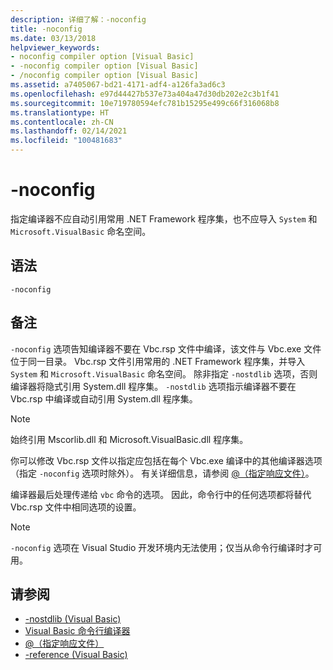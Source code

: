 ```yaml
---
description: 详细了解：-noconfig
title: -noconfig
ms.date: 03/13/2018
helpviewer_keywords:
- noconfig compiler option [Visual Basic]
- -noconfig compiler option [Visual Basic]
- /noconfig compiler option [Visual Basic]
ms.assetid: a7405067-bd21-4171-adf4-a126fa3ad6c3
ms.openlocfilehash: e97d44427b537e73a404a47d30db202e2c3b1f41
ms.sourcegitcommit: 10e719780594efc781b15295e499c66f316068b8
ms.translationtype: HT
ms.contentlocale: zh-CN
ms.lasthandoff: 02/14/2021
ms.locfileid: "100481683"
---
```

# <a name="-noconfig"></a>-noconfig

指定编译器不应自动引用常用 .NET Framework 程序集，也不应导入 `System` 和 `Microsoft.VisualBasic` 命名空间。  
  
## <a name="syntax"></a>语法  
  
```console  
-noconfig  
```  
  
## <a name="remarks"></a>备注  

 `-noconfig` 选项告知编译器不要在 Vbc.rsp 文件中编译，该文件与 Vbc.exe 文件位于同一目录。 Vbc.rsp 文件引用常用的 .NET Framework 程序集，并导入 `System` 和 `Microsoft.VisualBasic` 命名空间。 除非指定 `-nostdlib` 选项，否则编译器将隐式引用 System.dll 程序集。 `-nostdlib` 选项指示编译器不要在 Vbc.rsp 中编译或自动引用 System.dll 程序集。  
  
> [!NOTE]
> 始终引用 Mscorlib.dll 和 Microsoft.VisualBasic.dll 程序集。  
  
 你可以修改 Vbc.rsp 文件以指定应包括在每个 Vbc.exe 编译中的其他编译器选项（指定 `-noconfig` 选项时除外）。 有关详细信息，请参阅 [@（指定响应文件）](specify-response-file.md)。  
  
 编译器最后处理传递给 `vbc` 命令的选项。 因此，命令行中的任何选项都将替代 Vbc.rsp 文件中相同选项的设置。  
  
> [!NOTE]
> `-noconfig` 选项在 Visual Studio 开发环境内无法使用；仅当从命令行编译时才可用。  
  
## <a name="see-also"></a>请参阅

- [-nostdlib (Visual Basic)](nostdlib.md)
- [Visual Basic 命令行编译器](index.md)
- [@（指定响应文件）](specify-response-file.md)
- [-reference (Visual Basic)](reference.md)
